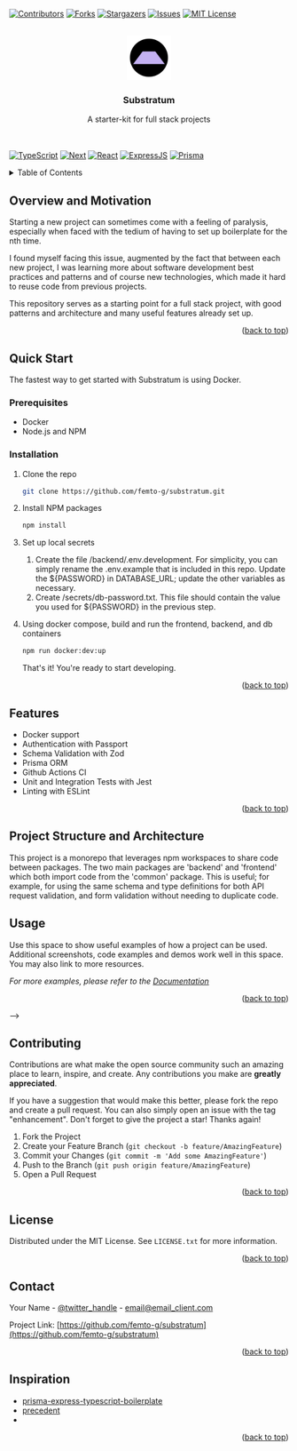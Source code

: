 <!-- Improved compatibility of back to top link: See: https://github.com/othneildrew/Best-README-Template/pull/73 -->

<a name="readme-top"></a>

<!--
*** Thanks for checking out the Best-README-Template. If you have a suggestion
*** that would make this better, please fork the repo and create a pull request
*** or simply open an issue with the tag "enhancement".
*** Don't forget to give the project a star!
*** Thanks again! Now go create something AMAZING! :D
-->

<!-- PROJECT SHIELDS -->
<!--
*** I'm using markdown "reference style" links for readability.
*** Reference links are enclosed in brackets [ ] instead of parentheses ( ).
*** See the bottom of this document for the declaration of the reference variables
*** for contributors-url, forks-url, etc. This is an optional, concise syntax you may use.
*** https://www.markdownguide.org/basic-syntax/#reference-style-links
-->

[![Contributors][contributors-shield]][contributors-url]
[![Forks][forks-shield]][forks-url]
[![Stargazers][stars-shield]][stars-url]
[![Issues][issues-shield]][issues-url]
[![MIT License][license-shield]][license-url]

<!-- [![LinkedIn][linkedin-shield]][linkedin-url] -->

<!-- PROJECT LOGO -->
<br />
<div align="center">
  <a href="https://github.com/femto-g/substratum">
    <img src="frontend/public/substratum.svg" alt="Logo" width="80" height="80">
  </a>

<h3 align="center">Substratum</h3>

  <p align="center">
    A starter-kit for full stack projects
    <br />
    <!-- <a href="https://github.com/femto-g/substratum"><strong>Explore the docs »</strong></a> -->
    <br />
    <br />
    <!-- <a href="https://github.com/femto-g/substratum">View Demo</a>
    ·
    <a href="https://github.com/femto-g/substratum/issues/new?labels=bug&template=bug-report---.md">Report Bug</a>
    ·
    <a href="https://github.com/femto-g/substratum/issues/new?labels=enhancement&template=feature-request---.md">Request Feature</a> -->
  </p>
</div>

[![TypeScript][TypeScript]][TypeScript-url] [![Next][Next.js]][Next-url] [![React][React.js]][React-url] [![ExpressJS][ExpressJS]][ExpressJS-url] [![Prisma][Prisma]][Prisma-url]

<!-- TABLE OF CONTENTS -->
<details>
  <summary>Table of Contents</summary>
  <ol>
    <li>
      <a href="#overview-and-motivation">Overview and Motivation</a>
      <!-- <ul>
        <li><a href="#built-with">Built With</a></li>
      </ul> -->
    </li>
    <li>
      <a href="#quick-start">Quick Start</a>
      <ul>
        <li><a href="#prerequisites">Prerequisites</a></li>
        <li><a href="#installation">Installation</a></li>
      </ul>
    </li>
    <li><a href="#usage">Usage</a></li>
    <li><a href="#roadmap">Roadmap</a></li>
    <li><a href="#contributing">Contributing</a></li>
    <li><a href="#license">License</a></li>
    <li><a href="#contact">Contact</a></li>
    <li><a href="#acknowledgments">Acknowledgments</a></li>
  </ol>
</details>

<!-- ABOUT THE PROJECT -->

## Overview and Motivation

<!-- [![Product Name Screen Shot][product-screenshot]](https://example.com) -->

<!-- Here's a blank template to get started: To avoid retyping too much info. Do a search and replace with your text editor for the following: `femto-g`, `substratum`, `twitter_handle`, `linkedin_username`, `email_client`, `email`, `Substratum`, `project_description` -->

Starting a new project can sometimes come with a feeling of paralysis, especially when faced with the tedium of having to set up boilerplate for the nth time.

I found myself facing this issue, augmented by the fact that between each new project, I was learning more about software development best practices and patterns and of course new technologies, which made it hard to reuse code from previous projects.

This repository serves as a starting point for a full stack project, with good patterns and architecture and many useful features already set up.

<p align="right">(<a href="#readme-top">back to top</a>)</p>

<!-- ### Built With

[![Next][Next.js]][Next-url] [![React][React.js]][React-url] [![Prisma][Prisma]][Prisma-url]

<p align="right">(<a href="#readme-top">back to top</a>)</p>

GETTING STARTED -->

## Quick Start

The fastest way to get started with Substratum is using Docker.

### Prerequisites

<!-- This is an example of how to list things you need to use the software and how to install them.

- npm
  ```sh
  npm install npm@latest -g
  ``` -->

- Docker
- Node.js and NPM

### Installation

1. Clone the repo
   ```sh
   git clone https://github.com/femto-g/substratum.git
   ```
2. Install NPM packages
   ```sh
   npm install
   ```
3. Set up local secrets

   1. Create the file /backend/.env.development. For simplicity, you can simply rename the .env.example that is included in this repo. Update the \$\{PASSWORD\} in DATABASE_URL; update the other variables as necessary.
   2. Create /secrets/db-password.txt. This file should contain the value you used for $\{PASSWORD\} in the previous step.

4. Using docker compose, build and run the frontend, backend, and db containers
   ```sh
   npm run docker:dev:up
   ```
   That's it! You're ready to start developing.

<p align="right">(<a href="#readme-top">back to top</a>)</p>

<!-- USAGE EXAMPLES -->

## Features

- Docker support
- Authentication with Passport
- Schema Validation with Zod
- Prisma ORM
- Github Actions CI
- Unit and Integration Tests with Jest
- Linting with ESLint

<p align="right">(<a href="#readme-top">back to top</a>)</p>

<!-- USAGE EXAMPLES -->

## Project Structure and Architecture

This project is a monorepo that leverages npm workspaces to share code between packages. The two main packages are 'backend' and 'frontend' which both import code from the 'common' package. This is useful; for example, for using the same schema and type definitions for both API request validation, and form validation without needing to duplicate code.

<!--
<!-- USAGE EXAMPLES -->

## Usage

Use this space to show useful examples of how a project can be used. Additional screenshots, code examples and demos work well in this space. You may also link to more resources.

_For more examples, please refer to the [Documentation](https://example.com)_

<p align="right">(<a href="#readme-top">back to top</a>)</p> -->

<!-- ROADMAP -->

<!-- ## Roadmap

- [ ] Feature 1
- [ ] Feature 2
- [ ] Feature 3
  - [ ] Nested Feature

See the [open issues](https://github.com/femto-g/substratum/issues) for a full list of proposed features (and known issues).

<p align="right">(<a href="#readme-top">back to top</a>)</p> -->

<!-- CONTRIBUTING -->

## Contributing

Contributions are what make the open source community such an amazing place to learn, inspire, and create. Any contributions you make are **greatly appreciated**.

If you have a suggestion that would make this better, please fork the repo and create a pull request. You can also simply open an issue with the tag "enhancement".
Don't forget to give the project a star! Thanks again!

1. Fork the Project
2. Create your Feature Branch (`git checkout -b feature/AmazingFeature`)
3. Commit your Changes (`git commit -m 'Add some AmazingFeature'`)
4. Push to the Branch (`git push origin feature/AmazingFeature`)
5. Open a Pull Request

<p align="right">(<a href="#readme-top">back to top</a>)</p>

<!-- LICENSE -->

## License

Distributed under the MIT License. See `LICENSE.txt` for more information.

<p align="right">(<a href="#readme-top">back to top</a>)</p>

<!-- CONTACT -->

## Contact

Your Name - [@twitter_handle](https://twitter.com/twitter_handle) - email@email_client.com

Project Link: [https://github.com/femto-g/substratum](https://github.com/femto-g/substratum)

<p align="right">(<a href="#readme-top">back to top</a>)</p>

<!-- ACKNOWLEDGMENTS -->

## Inspiration

- [prisma-express-typescript-boilerplate](https://github.com/antonio-lazaro/prisma-express-typescript-boilerplate?tab=readme-ov-file)
- [precedent](https://github.com/steven-tey/precedent/tree/main)
- []()

<p align="right">(<a href="#readme-top">back to top</a>)</p>

<!-- MARKDOWN LINKS & IMAGES -->
<!-- https://www.markdownguide.org/basic-syntax/#reference-style-links -->

[contributors-shield]: https://img.shields.io/github/contributors/femto-g/substratum.svg?style=for-the-badge
[contributors-url]: https://github.com/femto-g/substratum/graphs/contributors
[forks-shield]: https://img.shields.io/github/forks/femto-g/substratum.svg?style=for-the-badge
[forks-url]: https://github.com/femto-g/substratum/network/members
[stars-shield]: https://img.shields.io/github/stars/femto-g/substratum.svg?style=for-the-badge
[stars-url]: https://github.com/femto-g/substratum/stargazers
[issues-shield]: https://img.shields.io/github/issues/femto-g/substratum.svg?style=for-the-badge
[issues-url]: https://github.com/femto-g/substratum/issues
[license-shield]: https://img.shields.io/github/license/femto-g/substratum.svg?style=for-the-badge
[license-url]: https://github.com/femto-g/substratum/blob/master/LICENSE.txt
[linkedin-shield]: https://img.shields.io/badge/-LinkedIn-black.svg?style=for-the-badge&logo=linkedin&colorB=555
[linkedin-url]: https://linkedin.com/in/linkedin_username
[product-screenshot]: images/screenshot.png
[Next.js]: https://img.shields.io/badge/next.js-000000?style=for-the-badge&logo=nextdotjs&logoColor=white
[Next-url]: https://nextjs.org/
[React.js]: https://img.shields.io/badge/React-20232A?style=for-the-badge&logo=react&logoColor=61DAFB
[React-url]: https://reactjs.org/
[Vue.js]: https://img.shields.io/badge/Vue.js-35495E?style=for-the-badge&logo=vuedotjs&logoColor=4FC08D
[Vue-url]: https://vuejs.org/
[Angular.io]: https://img.shields.io/badge/Angular-DD0031?style=for-the-badge&logo=angular&logoColor=white
[Angular-url]: https://angular.io/
[Svelte.dev]: https://img.shields.io/badge/Svelte-4A4A55?style=for-the-badge&logo=svelte&logoColor=FF3E00
[Svelte-url]: https://svelte.dev/
[Laravel.com]: https://img.shields.io/badge/Laravel-FF2D20?style=for-the-badge&logo=laravel&logoColor=white
[Laravel-url]: https://laravel.com
[Bootstrap.com]: https://img.shields.io/badge/Bootstrap-563D7C?style=for-the-badge&logo=bootstrap&logoColor=white
[Bootstrap-url]: https://getbootstrap.com
[JQuery.com]: https://img.shields.io/badge/jQuery-0769AD?style=for-the-badge&logo=jquery&logoColor=white
[JQuery-url]: https://jquery.com
[Prisma]: https://img.shields.io/badge/Prisma-3982CE?style=for-the-badge&logo=Prisma&logoColor=white
[Prisma-url]: https://www.prisma.io/
[TypeScript]: https://img.shields.io/badge/TypeScript-007ACC?style=for-the-badge&logo=typescript&logoColor=white
[Typescript-url]: https://www.typescriptlang.org/
[ExpressJS]: https://img.shields.io/badge/Express%20js-000000?style=for-the-badge&logo=express&logoColor=white
[ExpressJS-url]: https://expressjs.com/
